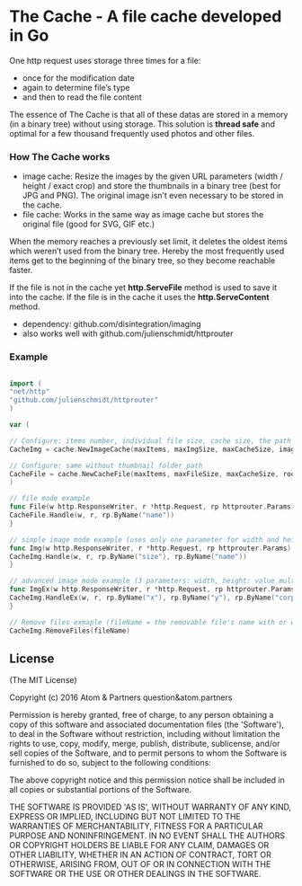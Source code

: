 The Cache - A file cache developed in Go
========

One http request uses storage three times for a file:
* once for the modification date
* again to determine file’s type
* and then to read the file content

The essence of The Cache is that all of these datas are stored in a memory (in a binary tree) without using storage.
This solution is **thread safe** and optimal for a few thousand frequently used photos and other files.


### How The Cache works

* image cache: Resize the images by the given URL parameters (width / height / exact crop) and store the thumbnails in a binary tree (best for JPG and PNG). The original image isn’t even necessary to be stored in the cache.
* file cache: Works in the same way as image cache but stores the original file (good for SVG, GIF etc.)

When the memory reaches a previously set limit, it deletes the oldest items which weren’t used from the binary tree.
Hereby the most frequently used items get to the beginning of the binary tree, so they become reachable faster.

If the file is not in the cache yet **http.ServeFile** method is used to save it into the cache.
If the file is in the cache it uses the **http.ServeContent** method.

* dependency: github.com/disintegration/imaging
* also works well with github.com/julienschmidt/httprouter


### Example

```go

import (
"net/http"
"github.com/julienschmidt/httprouter"
)

var (

// Configure: items number, individual file size, cache size, the path of the original images, the path of the thumbnails (existing folder required)
CacheImg = cache.NewImageCache(maxItems, maxImgSize, maxCacheSize, imagePath,, thumbPath )

// Configure: same without thumbnail folder path
CacheFile = cache.NewCacheFile(maxItems, maxFileSize, maxCacheSize, rootPath)
)

// file mode example
func File(w http.ResponseWriter, r *http.Request, rp httprouter.Params) {
CacheFile.Handle(w, r, rp.ByName("name"))
}

// simple image mode example (uses only one parameter for width and height: value multiplied by 100, no crop)
func Img(w http.ResponseWriter, r *http.Request, rp httprouter.Params) {
CacheImg.Handle(w, r, rp.ByName("size"), rp.ByName("name"))
}

// advanced image mode example (3 parameters: width, height: value multiplied by 100, and crop: 1 = crop to the exact size, 0 = fit into the requested size)
func ImgEx(w http.ResponseWriter, r *http.Request, rp httprouter.Params) {
CacheImg.HandleEx(w, r, rp.ByName("x"), rp.ByName("y"), rp.ByName("corp"), rp.ByName("name"))
}

// Remove files exmaple (fileName = the removable file's name with or without extension or a number if the file name an ID from the database)
CacheImg.RemoveFiles(fileName)

```

## License 

(The MIT License)

Copyright (c) 2016 Atom & Partners question&atom.partners

Permission is hereby granted, free of charge, to any person obtaining
a copy of this software and associated documentation files (the
'Software'), to deal in the Software without restriction, including
without limitation the rights to use, copy, modify, merge, publish,
distribute, sublicense, and/or sell copies of the Software, and to
permit persons to whom the Software is furnished to do so, subject to
the following conditions:

The above copyright notice and this permission notice shall be
included in all copies or substantial portions of the Software.

THE SOFTWARE IS PROVIDED 'AS IS', WITHOUT WARRANTY OF ANY KIND,
EXPRESS OR IMPLIED, INCLUDING BUT NOT LIMITED TO THE WARRANTIES OF
MERCHANTABILITY, FITNESS FOR A PARTICULAR PURPOSE AND NONINFRINGEMENT.
IN NO EVENT SHALL THE AUTHORS OR COPYRIGHT HOLDERS BE LIABLE FOR ANY
CLAIM, DAMAGES OR OTHER LIABILITY, WHETHER IN AN ACTION OF CONTRACT,
TORT OR OTHERWISE, ARISING FROM, OUT OF OR IN CONNECTION WITH THE
SOFTWARE OR THE USE OR OTHER DEALINGS IN THE SOFTWARE.